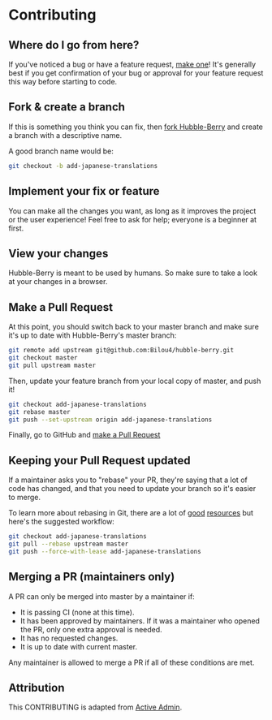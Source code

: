 # Contributing


## Where do I go from here?

If you've noticed a bug or have a feature request, [make one][new issue]! It's
generally best if you get confirmation of your bug or approval for your feature
request this way before starting to code.


## Fork & create a branch

If this is something you think you can fix, then [fork Hubble-Berry] and create
a branch with a descriptive name.

A good branch name would be:

```sh
git checkout -b add-japanese-translations
```

## Implement your fix or feature

You can make all the changes you want, as long as it improves the project or the user experience! 
Feel free to ask for help; everyone is a beginner at first.

## View your changes

Hubble-Berry is meant to be used by humans. So make sure to take
a look at your changes in a browser.


<!-- ## Get the style right -->

<!-- TODO -->

## Make a Pull Request

At this point, you should switch back to your master branch and make sure it's
up to date with Hubble-Berry's master branch:

```sh
git remote add upstream git@github.com:Bilou4/hubble-berry.git
git checkout master
git pull upstream master
```

Then, update your feature branch from your local copy of master, and push it!

```sh
git checkout add-japanese-translations
git rebase master
git push --set-upstream origin add-japanese-translations
```

Finally, go to GitHub and [make a Pull Request][]



## Keeping your Pull Request updated

If a maintainer asks you to "rebase" your PR, they're saying that a lot of code
has changed, and that you need to update your branch so it's easier to merge.

To learn more about rebasing in Git, there are a lot of [good][git rebasing]
[resources][interactive rebase] but here's the suggested workflow:

```sh
git checkout add-japanese-translations
git pull --rebase upstream master
git push --force-with-lease add-japanese-translations
```

## Merging a PR (maintainers only)

A PR can only be merged into master by a maintainer if:

* It is passing CI (none at this time).
* It has been approved by <!-- at least two --> maintainers. If it was a maintainer who
  opened the PR, only one extra approval is needed.
* It has no requested changes.
* It is up to date with current master.

Any maintainer is allowed to merge a PR if all of these conditions are
met.

## Attribution

This CONTRIBUTING is adapted from [Active Admin].


[new issue]:https://github.com/Bilou4/hubble-berry/issues/new
[fork Hubble-Berry]: https://help.github.com/articles/fork-a-repo
[make a pull request]: https://help.github.com/articles/creating-a-pull-request
[git rebasing]: http://git-scm.com/book/en/Git-Branching-Rebasing
[interactive rebase]: https://help.github.com/en/github/using-git/about-git-rebase
[Active Admin]: https://github.com/activeadmin/activeadmin